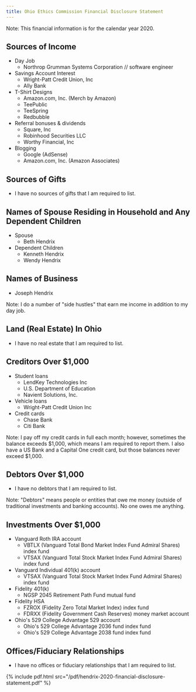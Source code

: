 ```yaml
---
title: Ohio Ethics Commission Financial Disclosure Statement
---
```


Note: This financial information is for the calendar year 2020.

## Sources of Income

* Day Job
  * Northrop Grumman Systems Corporation // software engineer
* Savings Account Interest
  * Wright-Patt Credit Union, Inc
  * Ally Bank
* T-Shirt Designs
  * Amazon.com, Inc. (Merch by Amazon)
  * TeePublic
  * TeeSpring
  * Redbubble
* Referral bonuses & dividends
  * Square, Inc
  * Robinhood Securities LLC
  * Worthy Financial, Inc
* Blogging
  * Google (AdSense)
  * Amazon.com, Inc. (Amazon Associates)

## Sources of Gifts

* I have no sources of gifts that I am required to list.

## Names of Spouse Residing in Household and Any Dependent Children

* Spouse
  * Beth Hendrix
* Dependent Children
  * Kenneth Hendrix
  * Wendy Hendrix

## Names of Business

 * Joseph Hendrix

Note: I do a number of "side hustles" that earn me income in addition to my day job.

## Land (Real Estate) In Ohio

* I have no real estate that I am required to list.

## Creditors Over $1,000

* Student loans
  * LendKey Technologies Inc 
  * U.S. Department of Education 
  * Navient Solutions, Inc.
* Vehicle loans
  * Wright-Patt Credit Union Inc
* Credit cards
  * Chase Bank
  * Citi Bank

Note: I pay off my credit cards in full each month; however, sometimes the balance exceeds $1,000, which means I am required to report them. I also have a US Bank and a Capital One credit card, but those balances never exceed $1,000.

## Debtors Over $1,000

* I have no debtors that I am required to list.

Note: "Debtors" means people or entities that owe me money (outside of traditional investments and banking accounts). No one owes me anything.

## Investments Over $1,000

* Vanguard Roth IRA account
  * VBTLX (Vanguard Total Bond Market Index Fund Admiral Shares) index fund
  * VTSAX (Vanguard Total Stock Market Index Fund Admiral Shares) index fund
* Vanguard Individual 401(k) account
  * VTSAX (Vanguard Total Stock Market Index Fund Admiral Shares) index fund
* Fidelity 401(k)
  * NGSP 2045 Retirement Path Fund mutual fund
* Fidelity HSA
  * FZROX (Fidelity Zero Total Market Index) index fund
  * FDRXX (Fidelity Government Cash Reserves) money market account
* Ohio's 529 College Advantage 529 account
  * Ohio's 529 College Advantage 2036 fund index fund
  * Ohio's 529 College Advantage 2038 fund index fund

## Offices/Fiduciary Relationships

* I have no offices or fiduciary relationships that I am required to list.

{% include pdf.html src="/pdf/hendrix-2020-financial-disclosure-statement.pdf" %}
